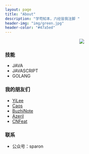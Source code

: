 ```yaml
---
layout: page
title: "About"
description: "学苟知本，六经皆我注脚 "
header-img: "img/green.jpg"
header-color: "#47a5ed"
---
```



<center>
    <p><img src="http://7xlfkx.com1.z0.glb.clouddn.com/white2.jpg" align="center"></p>
</center>


### 技能
- JAVA
- JAVASCRIPT
- GOLANG


### 我的朋友们

- [YiLee](http://yilee.me)
- [Caos](http://caos.me)
- [BuzhiNote](http://BuzhiNote.com)
- [Azeril](http://azeril.me)
- [CNFeat](http://www.cnfeat.com)

### 联系

- 公众号：sparon


<center>
    <p><img src="" align="center"></p>
</center>






